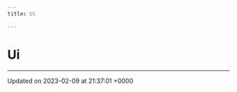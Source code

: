```yaml
---
title: Ui

---
```


# Ui








-------------------------------

Updated on 2023-02-09 at 21:37:01 +0000